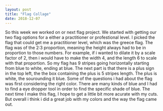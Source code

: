 ```yaml
---
layout: post
title: "Flag Collage"
date: 2018-12-07
---
```


So this week we worked on or next flag project. We started with getting our two flag options for a either a practitioner or profestional level. I picked the flag that could get me a practitioner level, which was the greece flag. The flag was of the 2:3 proportion, meaning the height always had to be in proportion to those numbers. For example, if i wanted to dilate it by a scale factor of 2, then i would have to make the width 4, and the length 6 to scale with that proportion. So my flag has 9 stripes going horizontally starting from blue to white, ending at blue. The next part is that there is a plus sign in the top left, the the box containing the plus is 5 stripes length. The plus is white, the sourounding it blue. Some of the questions i had about the flag was first considering the right color. There are many kinds of blue and I had to find a eye dropper tool in order to find the specific shade of blue. The next time I make this flag, I hope to get a little bit more acurate with my cuts. But overall i think i did a great job with my colors and the way the flag came out. 
